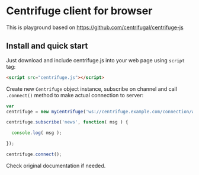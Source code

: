 # Centrifuge client for browser
This is playground based on https://github.com/centrifugal/centrifuge-js

## Install and quick start

Just download and include centrifuge.js into your web page using `script` tag:

```html
<script src="centrifuge.js"></script>
```

Create new `Centrifuge` object instance, subscribe on channel and call `.connect()` method to make actual connection to server:

```javascript
var
centrifuge = new myCentrifuge('ws://centrifuge.example.com/connection/websocket');

centrifuge.subscribe('news', function( msg ) {

  console.log( msg );

});

centrifuge.connect();
```

Check original documentation if needed.

